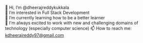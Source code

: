 
👋 Hi, I’m @dheerajreddykukkala  
👀 I’m interested in Full Stack Development  
🌱 I’m currently learning how to be a better learner  
💞️  I'm always excited to work with new and challenging domains of technology (especially computer science)
📫 How to reach me: kdheerajreddy97@gmail.com  
